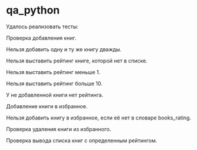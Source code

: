 # qa_python

Удалось реализовать тесты:

Проверка добавления книг.

Нельзя добавить одну и ту же книгу дважды.

Нельзя выставить рейтинг книге, которой нет в списке.

Нельзя выставить рейтинг меньше 1.

Нельзя выставить рейтинг больше 10.

У не добавленной книги нет рейтинга.

Добавление книги в избранное.

Нельзя добавить книгу в избранное, если её нет в словаре books_rating.

Проверка удаления книги из избранного.

Проверка вывода списка книг с определенным рейтингом.
